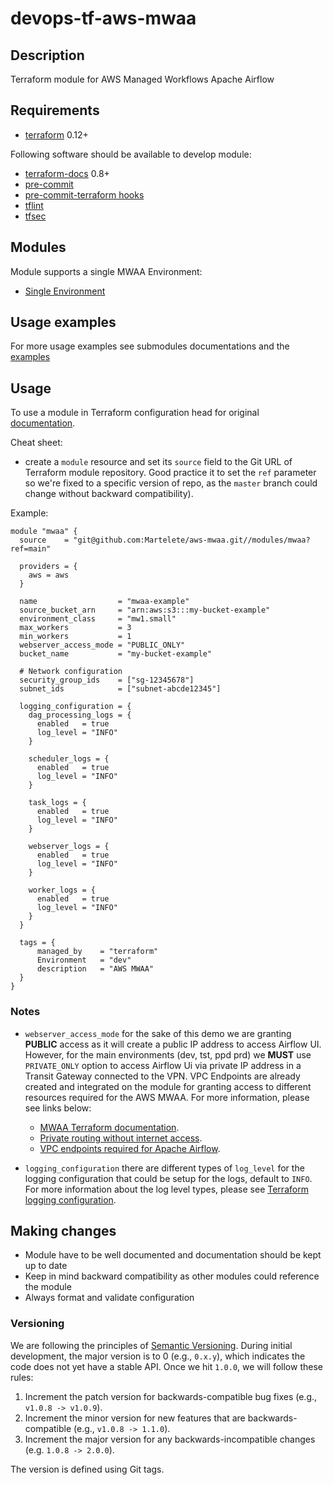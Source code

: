 # devops-tf-aws-mwaa

## Description

Terraform module for AWS Managed Workflows Apache Airflow

## Requirements

- [terraform](https://releases.hashicorp.com/terraform/) 0.12+

Following software should be available to develop module:

- [terraform-docs](https://github.com/segmentio/terraform-docs/releases) 0.8+
- [pre-commit](https://pre-commit.com/#install)
- [pre-commit-terraform hooks](https://github.com/antonbabenko/pre-commit-terraform)
- [tflint](https://github.com/terraform-linters/tflint)
- [tfsec](https://github.com/liamg/tfsec)


## Modules
Module supports a single MWAA Environment:

* [Single Environment](modules/mwaa)

## Usage examples

For more usage examples see submodules documentations and the [examples](examples/mwaa_environment)

## Usage

To use a module in Terraform configuration head for original [documentation](https://www.terraform.io/docs/modules/sources.html).

Cheat sheet:

- create a `module` resource and set its `source` field to the Git URL of Terraform module repository.
Good practice it to set the `ref` parameter so we're fixed to a specific version of repo, as the `master` branch could
change without backward compatibility).

Example:

```hcl
module "mwaa" {
  source    = "git@github.com:Martelete/aws-mwaa.git//modules/mwaa?ref=main"

  providers = {
    aws = aws
  }

  name                  = "mwaa-example"
  source_bucket_arn     = "arn:aws:s3:::my-bucket-example"
  environment_class     = "mw1.small"
  max_workers           = 3
  min_workers           = 1
  webserver_access_mode = "PUBLIC_ONLY"
  bucket_name           = "my-bucket-example"

  # Network configuration
  security_group_ids    = ["sg-12345678"]
  subnet_ids            = ["subnet-abcde12345"]

  logging_configuration = {
    dag_processing_logs = {
      enabled   = true
      log_level = "INFO"
    }

    scheduler_logs = {
      enabled   = true
      log_level = "INFO"
    }

    task_logs = {
      enabled   = true
      log_level = "INFO"
    }

    webserver_logs = {
      enabled   = true
      log_level = "INFO"
    }

    worker_logs = {
      enabled   = true
      log_level = "INFO"
    }
  }

  tags = {
      managed_by    = "terraform"
      Environment   = "dev"
      description   = "AWS MWAA"
  }
}
```

### Notes

- `webserver_access_mode` for the sake of this demo we are granting **PUBLIC** access as it will create a public IP address to access Airflow UI. However, for the main environments (dev, tst, ppd prd) we **MUST** use `PRIVATE_ONLY` option to access Airflow Ui via private IP address in a Transit Gateway connected to the VPN. VPC Endpoints are already created and integrated on the module for granting access to different resources required for the AWS MWAA. For more information, please see links below:

  - [MWAA Terraform documentation](https://registry.terraform.io/providers/hashicorp/aws/latest/docs/resources/mwaa_environment#webserver_access_mode).
  - [Private routing without internet access](https://docs.aws.amazon.com/mwaa/latest/userguide/networking-about.html#networking-about-overview-private).
  - [VPC endpoints required for Apache Airflow](https://docs.aws.amazon.com/mwaa/latest/userguide/vpc-vpe-create-access.html#vpc-vpe-create-view-endpoints-examples).


- `logging_configuration` there are different types of `log_level` for the logging configuration that could be setup for the logs, default to `INFO`. For more information about the log level types, please see [Terraform logging configuration](https://registry.terraform.io/providers/hashicorp/aws/latest/docs/resources/mwaa_environment#logging_configuration).

## Making changes

* Module have to be well documented and documentation should be kept up to date
* Keep in mind backward compatibility as other modules could reference the module
* Always format and validate configuration

### Versioning

We are following the principles of [Semantic Versioning](http://semver.org/). During initial development, the major
version is to 0 (e.g., `0.x.y`), which indicates the code does not yet have a stable API. Once we hit `1.0.0`, we will
follow these rules:

1. Increment the patch version for backwards-compatible bug fixes (e.g., `v1.0.8 -> v1.0.9`).
2. Increment the minor version for new features that are backwards-compatible (e.g., `v1.0.8 -> 1.1.0`).
3. Increment the major version for any backwards-incompatible changes (e.g. `1.0.8 -> 2.0.0`).

The version is defined using Git tags.

